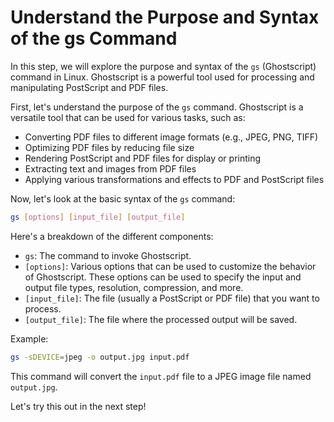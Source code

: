 # Understand the Purpose and Syntax of the gs Command

In this step, we will explore the purpose and syntax of the `gs` (Ghostscript) command in Linux. Ghostscript is a powerful tool used for processing and manipulating PostScript and PDF files.

First, let's understand the purpose of the `gs` command. Ghostscript is a versatile tool that can be used for various tasks, such as:

- Converting PDF files to different image formats (e.g., JPEG, PNG, TIFF)
- Optimizing PDF files by reducing file size
- Rendering PostScript and PDF files for display or printing
- Extracting text and images from PDF files
- Applying various transformations and effects to PDF and PostScript files

Now, let's look at the basic syntax of the `gs` command:

```bash
gs [options] [input_file] [output_file]
```

Here's a breakdown of the different components:

- `gs`: The command to invoke Ghostscript.
- `[options]`: Various options that can be used to customize the behavior of Ghostscript. These options can be used to specify the input and output file types, resolution, compression, and more.
- `[input_file]`: The file (usually a PostScript or PDF file) that you want to process.
- `[output_file]`: The file where the processed output will be saved.

Example:

```bash
gs -sDEVICE=jpeg -o output.jpg input.pdf
```

This command will convert the `input.pdf` file to a JPEG image file named `output.jpg`.

Let's try this out in the next step!
